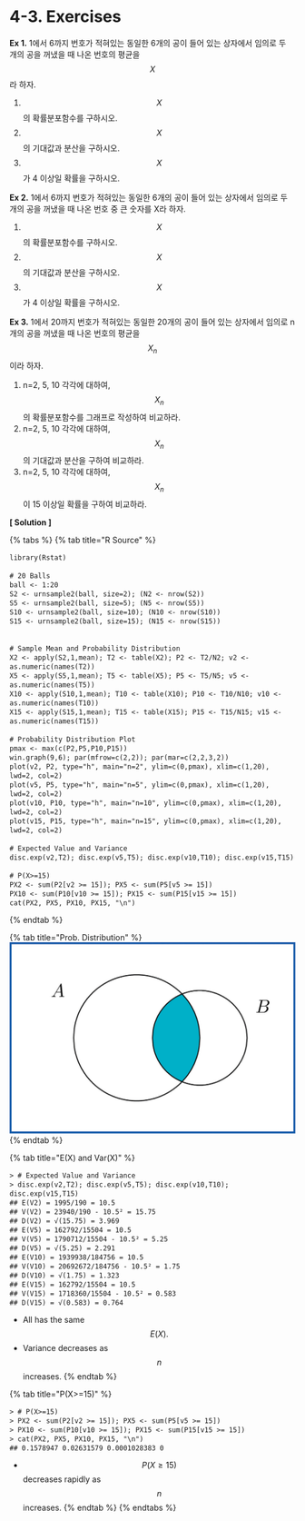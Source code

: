 # 4-3. Exercises

**Ex 1.** 1에서 6까지 번호가 적혀있는 동일한 6개의 공이 들어 있는 상자에서 임의로 두 개의 공을 꺼냈을 때 나온 번호의 평균을 $$X$$ 라 하자.

1. $$X$$ 의 확률분포함수를 구하시오.
2. $$X$$ 의 기대값과 분산을 구하시오.
3. $$X$$ 가 4 이상일 확률을 구하시오.

**Ex 2.** 1에서 6까지 번호가 적혀있는 동일한 6개의 공이 들어 있는 상자에서 임의로 두 개의 공을 꺼냈을 때 나온 번호 중 큰 숫자를 X라 하자. 

1. $$X$$ 의 확률분포함수를 구하시오.
2. $$X$$ 의 기대값과 분산을 구하시오.
3. $$X$$ 가 4 이상일 확률을 구하시오.

**Ex 3.** 1에서 20까지 번호가 적혀있는 동일한 20개의 공이 들어 있는 상자에서 임의로 n 개의 공을 꺼냈을 때 나온 번호의 평균을 $$X_n$$ 이라 하자. 

1. n=2, 5, 10 각각에 대하여, $$X_n$$ 의 확률분포함수를  그래프로 작성하여 비교하라.
2. n=2, 5, 10 각각에 대하여, $$X_n$$의 기대값과 분산을 구하여 비교하라.
3. n=2, 5, 10 각각에 대하여,  $$X_n$$이 15 이상일 확률을 구하여 비교하라.

**\[ Solution \]**

{% tabs %}
{% tab title="R Source" %}
```text
library(Rstat)

# 20 Balls
ball <- 1:20
S2 <- urnsample2(ball, size=2); (N2 <- nrow(S2))
S5 <- urnsample2(ball, size=5); (N5 <- nrow(S5))
S10 <- urnsample2(ball, size=10); (N10 <- nrow(S10))
S15 <- urnsample2(ball, size=15); (N15 <- nrow(S15))


# Sample Mean and Probability Distribution 
X2 <- apply(S2,1,mean); T2 <- table(X2); P2 <- T2/N2; v2 <- as.numeric(names(T2))
X5 <- apply(S5,1,mean); T5 <- table(X5); P5 <- T5/N5; v5 <- as.numeric(names(T5))
X10 <- apply(S10,1,mean); T10 <- table(X10); P10 <- T10/N10; v10 <- as.numeric(names(T10))
X15 <- apply(S15,1,mean); T15 <- table(X15); P15 <- T15/N15; v15 <- as.numeric(names(T15))

# Probability Distribution Plot
pmax <- max(c(P2,P5,P10,P15))
win.graph(9,6); par(mfrow=c(2,2)); par(mar=c(2,2,3,2))
plot(v2, P2, type="h", main="n=2", ylim=c(0,pmax), xlim=c(1,20), lwd=2, col=2)
plot(v5, P5, type="h", main="n=5", ylim=c(0,pmax), xlim=c(1,20), lwd=2, col=2)
plot(v10, P10, type="h", main="n=10", ylim=c(0,pmax), xlim=c(1,20), lwd=2, col=2)
plot(v15, P15, type="h", main="n=15", ylim=c(0,pmax), xlim=c(1,20), lwd=2, col=2)

# Expected Value and Variance
disc.exp(v2,T2); disc.exp(v5,T5); disc.exp(v10,T10); disc.exp(v15,T15)

# P(X>=15)
PX2 <- sum(P2[v2 >= 15]); PX5 <- sum(P5[v5 >= 15])
PX10 <- sum(P10[v10 >= 15]); PX15 <- sum(P15[v15 >= 15])
cat(PX2, PX5, PX10, PX15, "\n")
```
{% endtab %}

{% tab title="Prob. Distribution" %}
![](../.gitbook/assets/image%20%28196%29.png)
{% endtab %}

{% tab title="E\(X\) and Var\(X\)" %}
```text
> # Expected Value and Variance
> disc.exp(v2,T2); disc.exp(v5,T5); disc.exp(v10,T10); disc.exp(v15,T15)
## E(V2) = 1995/190 = 10.5 
## V(V2) = 23940/190 - 10.5² = 15.75 
## D(V2) = √(15.75) = 3.969 
## E(V5) = 162792/15504 = 10.5 
## V(V5) = 1790712/15504 - 10.5² = 5.25 
## D(V5) = √(5.25) = 2.291 
## E(V10) = 1939938/184756 = 10.5 
## V(V10) = 20692672/184756 - 10.5² = 1.75 
## D(V10) = √(1.75) = 1.323 
## E(V15) = 162792/15504 = 10.5 
## V(V15) = 1718360/15504 - 10.5² = 0.583 
## D(V15) = √(0.583) = 0.764 
```

* All has the same $$E(X).$$ 
* Variance decreases as $$n$$ increases.
{% endtab %}

{% tab title="P\(X>=15\)" %}
```text
> # P(X>=15)
> PX2 <- sum(P2[v2 >= 15]); PX5 <- sum(P5[v5 >= 15])
> PX10 <- sum(P10[v10 >= 15]); PX15 <- sum(P15[v15 >= 15])
> cat(PX2, PX5, PX10, PX15, "\n")
## 0.1578947 0.02631579 0.0001028383 0 
```

* $$P(X \ge 15) $$ decreases rapidly as $$n$$ increases.
{% endtab %}
{% endtabs %}

